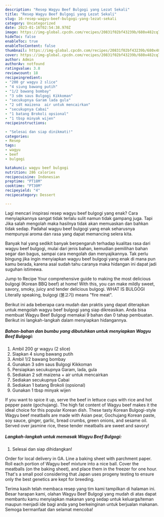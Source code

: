 ```yaml
---
description: "Resep Wagyu Beef Bulgogi yang Lezat Sekali"
title: "Resep Wagyu Beef Bulgogi yang Lezat Sekali"
slug: 16-resep-wagyu-beef-bulgogi-yang-lezat-sekali
category: Uncategorized
date: 2023-01-16T02:54:38.970Z
image: https://img-global.cpcdn.com/recipes/20831f02bf43239b/680x482cq70/wagyu-beef-bulgogi-foto-resep-utama.jpg
hideToc: false
enableToc: true
enableTocContent: false
thumbnail: https://img-global.cpcdn.com/recipes/20831f02bf43239b/680x482cq70/wagyu-beef-bulgogi-foto-resep-utama.jpg
cover: https://img-global.cpcdn.com/recipes/20831f02bf43239b/680x482cq70/wagyu-beef-bulgogi-foto-resep-utama.jpg
author: Admin
authorAv: notfound
ratingvalue: 3.8
reviewcount: 18
recipeingredient:
- "200 gr wagyu 2 slice"
- "4 siung bawang putih"
- "1/2 bawang bombay"
- "3 sdm saus Bulgogi Kikkoman"
- "secukupnya Garam lada gula"
- "2 sdt maizena  air untuk mencairkan"
- "secukupnya Cabai"
- "1 batang Brokoli opsional"
- "1 tbsp minyak wijen"
recipeinstructions:

- "Selesai dan siap dinikmati!"
categories:
- Resep
tags:
- wagyu
- beef
- bulgogi

katakunci: wagyu beef bulgogi 
nutrition: 286 calories
recipecuisine: Indonesian
preptime: "PT18M"
cooktime: "PT30M"
recipeyield: "4"
recipecategory: Dessert

---
```



Lagi mencari inspirasi resep wagyu beef bulgogi yang enak? Cara menyiapkannya sangat tidak terlalu sulit namun tidak gampang juga. Tapi Jika salah mengolah maka hasilnya tidak akan memuaskan dan bahkan tidak sedap. Padahal wagyu beef bulgogi yang enak seharusnya mempunyai aroma dan rasa yang dapat memancing selera kita.


Banyak hal yang sedikit banyak berpengaruh terhadap kualitas rasa dari wagyu beef bulgogi, mulai dari jenis bahan, kemudian pemilihan bahan segar dan bagus, sampai cara mengolah dan menyajikannya. Tak perlu bingung jika ingin menyiapkan wagyu beef bulgogi yang enak di mana pun kamu berada, karena asal sudah tahu caranya maka hidangan ini dapat jadi suguhan istimewa.

Jump to Recipe Your comprehensive guide to making the most delicious bulgogi (Korean BBQ beef) at home! With this, you can make mildly sweet, savory, smoky, juicy and tender delicious bulgogi. WHAT IS BULGOGI Literally speaking, bulgogi (불고기) means &#34;fire meat&#34;.


Berikut ini ada beberapa cara mudah dan praktis yang dapat diterapkan untuk mengolah wagyu beef bulgogi yang siap dikreasikan. Anda bisa membuat Wagyu Beef Bulgogi memakai 9 bahan dan 0 tahap pembuatan. Berikut ini langkah-langkah dalam menyiapkan hidangannya.

<!--inarticleads1-->

##### Bahan-bahan dan bumbu yang dibutuhkan untuk menyiapkan Wagyu Beef Bulgogi:

1. Ambil 200 gr wagyu (2 slice)
1. Siapkan 4 siung bawang putih
1. Ambil 1/2 bawang bombay
1. Gunakan 3 sdm saus Bulgogi Kikkoman
1. Persiapkan secukupnya Garam, lada, gula
1. Sediakan 2 sdt maizena + air untuk mencairkan
1. Sediakan secukupnya Cabai
1. Sediakan 1 batang Brokoli (opsional)
1. Gunakan 1 tbsp minyak wijen


If you want to spice it up, serve the beef in lettuce cups with rice and hot pepper paste (gochujang). The high fat content of Wagyu beef makes it the ideal choice for this popular Korean dish. These tasty Korean Bulgogi-style Wagyu beef meatballs are made with Asian pear, Gochujang Korean paste, soy sauce, ginger, garlic, bread crumbs, green onions, and sesame oil. Served over jasmine rice, these tender meatballs are sweet and savory! 

<!--inarticleads2-->

##### Langkah-langkah untuk memasak Wagyu Beef Bulgogi:


1. Selesai dan siap dihidangkan!

Order for local delivery in GA. Line a baking sheet with parchment paper. Roll each portion of Wagyu beef mixture into a nice ball. Cover the meatballs (on the baking sheet), and place them in the freezer for one hour. That&#39;s a small pool considering that Japan uses progeny testing to ensure only the best genetics are kept for breeding. 

Terima kasih telah membaca resep yang tim kami tampilkan di halaman ini. Besar harapan kami, olahan Wagyu Beef Bulgogi yang mudah di atas dapat membantu kamu menyiapkan makanan yang sedap untuk keluarga/teman maupun menjadi ide bagi anda yang berkeinginan untuk berjualan makanan. Semoga bermanfaat dan selamat mencoba!
